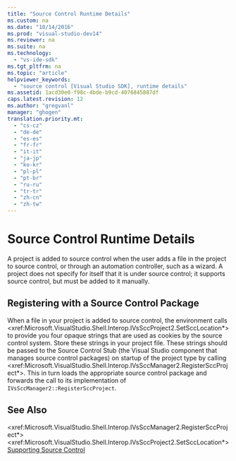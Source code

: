 ```yaml
---
title: "Source Control Runtime Details"
ms.custom: na
ms.date: "10/14/2016"
ms.prod: "visual-studio-dev14"
ms.reviewer: na
ms.suite: na
ms.technology: 
  - "vs-ide-sdk"
ms.tgt_pltfrm: na
ms.topic: "article"
helpviewer_keywords: 
  - "source control [Visual Studio SDK], runtime details"
ms.assetid: 1acd30e0-f98c-4bde-b9cd-4076845887df
caps.latest.revision: 12
ms.author: "gregvanl"
manager: "ghogen"
translation.priority.mt: 
  - "cs-cz"
  - "de-de"
  - "es-es"
  - "fr-fr"
  - "it-it"
  - "ja-jp"
  - "ko-kr"
  - "pl-pl"
  - "pt-br"
  - "ru-ru"
  - "tr-tr"
  - "zh-cn"
  - "zh-tw"
---
```

# Source Control Runtime Details
A project is added to source control when the user adds a file in the project to source control, or through an automation controller, such as a wizard. A project does not specify for itself that it is under source control; it supports source control, but must be added to it manually.  
  
## Registering with a Source Control Package  
 When a file in your project is added to source control, the environment calls \<xref:Microsoft.VisualStudio.Shell.Interop.IVsSccProject2.SetSccLocation*> to provide you four opaque strings that are used as cookies by the source control system. Store these strings in your project file. These strings should be passed to the Source Control Stub (the Visual Studio component that manages source control packages) on startup of the project type by calling \<xref:Microsoft.VisualStudio.Shell.Interop.IVsSccManager2.RegisterSccProject*>. This in turn loads the appropriate source control package and forwards the call to its implementation of `IVsSccManager2::RegisterSccProject`.  
  
## See Also  
 \<xref:Microsoft.VisualStudio.Shell.Interop.IVsSccManager2.RegisterSccProject*>   
 \<xref:Microsoft.VisualStudio.Shell.Interop.IVsSccProject2.SetSccLocation*>   
 [Supporting Source Control](../extensibility/supporting-source-control.md)